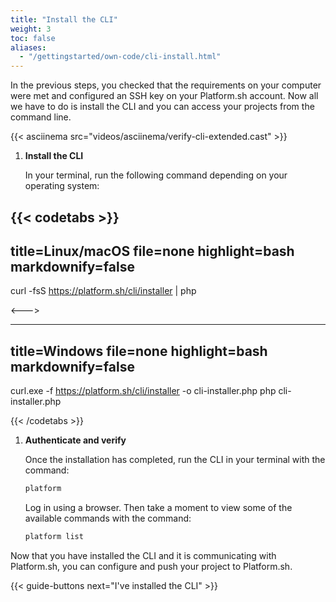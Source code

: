 ```yaml
---
title: "Install the CLI"
weight: 3
toc: false
aliases:
  - "/gettingstarted/own-code/cli-install.html"
---
```


In the previous steps, you checked that the requirements on your computer were met and configured an SSH key on your Platform.sh account. Now all we have to do is install the CLI and you can access your projects from the command line.

{{< asciinema src="videos/asciinema/verify-cli-extended.cast" >}}

1. **Install the CLI**

    In your terminal, run the following command depending on your operating system:

{{< codetabs >}}
---
title=Linux/macOS
file=none
highlight=bash
markdownify=false
---

curl -fsS https://platform.sh/cli/installer | php

<--->

---
title=Windows
file=none
highlight=bash
markdownify=false
---

curl.exe -f https://platform.sh/cli/installer -o cli-installer.php
php cli-installer.php

{{< /codetabs >}}


1. **Authenticate and verify**

   Once the installation has completed, run the CLI in your terminal with the command:

   ```bash
   platform
   ```

   Log in using a browser. Then take a moment to view some of the available commands with the command:

   ```bash
   platform list
   ```

Now that you have installed the CLI and it is communicating with Platform.sh, you can configure and push your project to Platform.sh.

{{< guide-buttons next="I've installed the CLI" >}}
